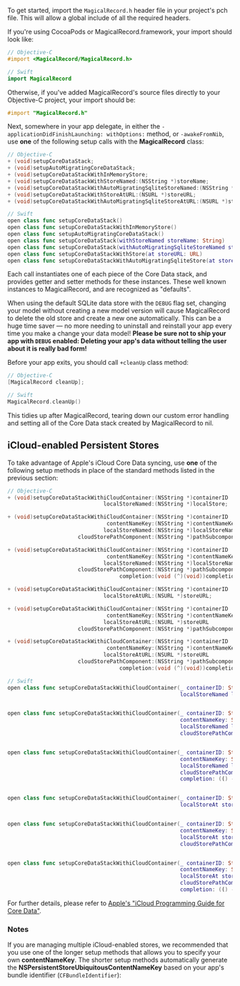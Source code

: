To get started, import the `MagicalRecord.h` header file in your project's pch file. This will allow a global include of all the required headers.

If you're using CocoaPods or MagicalRecord.framework, your import should look like:

```objective-c
// Objective-C
#import <MagicalRecord/MagicalRecord.h>
```

```swift
// Swift
import MagicalRecord
```

Otherwise, if you've added MagicalRecord's source files directly to your Objective-C project, your import should be:

```objective-c
#import "MagicalRecord.h"
```

Next, somewhere in your app delegate, in either the `- applicationDidFinishLaunching: withOptions:` method, or `-awakeFromNib`, use **one** of the following setup calls with the **MagicalRecord** class:

```objective-c
// Objective-C
+ (void)setupCoreDataStack;
+ (void)setupAutoMigratingCoreDataStack;
+ (void)setupCoreDataStackWithInMemoryStore;
+ (void)setupCoreDataStackWithStoreNamed:(NSString *)storeName;
+ (void)setupCoreDataStackWithAutoMigratingSqliteStoreNamed:(NSString *)storeName;
+ (void)setupCoreDataStackWithStoreAtURL:(NSURL *)storeURL;
+ (void)setupCoreDataStackWithAutoMigratingSqliteStoreAtURL:(NSURL *)storeURL;
```

```swift
// Swift
open class func setupCoreDataStack()
open class func setupCoreDataStackWithInMemoryStore()
open class func setupAutoMigratingCoreDataStack()
open class func setupCoreDataStack(withStoreNamed storeName: String)
open class func setupCoreDataStack(withAutoMigratingSqliteStoreNamed storeName: String)
open class func setupCoreDataStackWithStore(at storeURL: URL)
open class func setupCoreDataStackWithAutoMigratingSqliteStore(at storeURL: URL)
```

Each call instantiates one of each piece of the Core Data stack, and provides getter and setter methods for these instances. These well known instances to MagicalRecord, and are recognized as "defaults".

When using the default SQLite data store with the `DEBUG` flag set, changing your model without creating a new model version will cause MagicalRecord to delete the old store and create a new one automatically. This can be a huge time saver — no more needing to uninstall and reinstall your app every time you make a change your data model! **Please be sure not to ship your app with `DEBUG` enabled: Deleting your app's data without telling the user about it is really bad form!**

Before your app exits, you should call `+cleanUp` class method:

```objective-c
// Objective-C
[MagicalRecord cleanUp];
```

```swift
// Swift
MagicalRecord.cleanUp()
```

This tidies up after MagicalRecord, tearing down our custom error handling and setting all of the Core Data stack created by MagicalRecord to nil.

## iCloud-enabled Persistent Stores

To take advantage of Apple's iCloud Core Data syncing, use **one** of the following setup methods in place of the standard methods listed in the previous section:

```objective-c
// Objective-C
+ (void)setupCoreDataStackWithiCloudContainer:(NSString *)containerID
                              localStoreNamed:(NSString *)localStore;

+ (void)setupCoreDataStackWithiCloudContainer:(NSString *)containerID
                               contentNameKey:(NSString *)contentNameKey
                              localStoreNamed:(NSString *)localStoreName
                      cloudStorePathComponent:(NSString *)pathSubcomponent;

+ (void)setupCoreDataStackWithiCloudContainer:(NSString *)containerID
                               contentNameKey:(NSString *)contentNameKey
                              localStoreNamed:(NSString *)localStoreName
                      cloudStorePathComponent:(NSString *)pathSubcomponent
                                   completion:(void (^)(void))completion;

+ (void)setupCoreDataStackWithiCloudContainer:(NSString *)containerID
                              localStoreAtURL:(NSURL *)storeURL;

+ (void)setupCoreDataStackWithiCloudContainer:(NSString *)containerID
                               contentNameKey:(NSString *)contentNameKey
                              localStoreAtURL:(NSURL *)storeURL
                      cloudStorePathComponent:(NSString *)pathSubcomponent;

+ (void)setupCoreDataStackWithiCloudContainer:(NSString *)containerID
                               contentNameKey:(NSString *)contentNameKey
                              localStoreAtURL:(NSURL *)storeURL
                      cloudStorePathComponent:(NSString *)pathSubcomponent
                                   completion:(void (^)(void))completion;
```

```swift
// Swift
open class func setupCoreDataStackWithiCloudContainer(_ containerID: String,
                                                      localStoreNamed localStore: String)


open class func setupCoreDataStackWithiCloudContainer(_ containerID: String,
                                                      contentNameKey: String?,
                                                      localStoreNamed localStoreName: String,
                                                      cloudStorePathComponent pathSubcomponent: String?)


open class func setupCoreDataStackWithiCloudContainer(_ containerID: String,
                                                      contentNameKey: String?,
                                                      localStoreNamed localStoreName: String,
                                                      cloudStorePathComponent pathSubcomponent: String?,
                                                      completion: (() -> Swift.Void)? = nil)


open class func setupCoreDataStackWithiCloudContainer(_ containerID: String,
                                                      localStoreAt storeURL: URL)


open class func setupCoreDataStackWithiCloudContainer(_ containerID: String,
                                                      contentNameKey: String?,
                                                      localStoreAt storeURL: URL,
                                                      cloudStorePathComponent pathSubcomponent: String?)


open class func setupCoreDataStackWithiCloudContainer(_ containerID: String,
                                                      contentNameKey: String?,
                                                      localStoreAt storeURL: URL,
                                                      cloudStorePathComponent pathSubcomponent: String?,
                                                      completion: (() -> Swift.Void)? = nil)
```

For further details, please refer to [Apple's "iCloud Programming Guide for Core Data"](https://developer.apple.com/library/archive/documentation/DataManagement/Conceptual/UsingCoreDataWithiCloudPG/Introduction/Introduction.html).


### Notes

If you are managing multiple iCloud-enabled stores, we recommended that you use one of the longer setup methods that allows you to specify your own **contentNameKey**. The shorter setup methods automatically generate the **NSPersistentStoreUbiquitousContentNameKey** based on your app's bundle identifier (`CFBundleIdentifier`):
